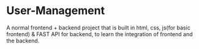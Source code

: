 # User-Management
A normal frontend + backend project that is built in html, css, js(for basic frontend) &amp; FAST API for backend, to learn the integration of frontend and the backend.
